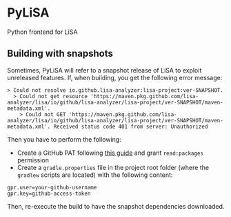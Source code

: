 # PyLiSA

Python frontend for LiSA

## Building with snapshots

Sometimes, PyLiSA will refer to a snapshot release of LiSA to exploit unreleased features. If, when building, you get the following error message:

```
> Could not resolve io.github.lisa-analyzer:lisa-project:ver-SNAPSHOT.
  > Could not get resource 'https://maven.pkg.github.com/lisa-analyzer/lisa/io/github/lisa-analyzer/lisa-project/ver-SNAPSHOT/maven-metadata.xml'.
    > Could not GET 'https://maven.pkg.github.com/lisa-analyzer/lisa/io/github/lisa-analyzer/lisa-project/ver-SNAPSHOT/maven-metadata.xml'. Received status code 401 from server: Unauthorized
```

Then you have to perform the following:
- Create a GitHub PAT following [this guide](https://docs.github.com/en/enterprise-cloud@latest/authentication/keeping-your-account-and-data-secure/creating-a-personal-access-token) and grant `read:packages` permission
- Create a `gradle.properties` file in the project root folder (where the `gradlew` scripts are located) with the following content:
```
gpr.user=your-github-username
gpr.key=github-access-token
```

Then, re-execute the build to have the snapshot dependencies downloaded.
